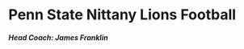 <style>
.navy-text{color:navy;}
</style>
<h1>Penn State Nittany Lions Football</h1>
<h5>Head Coach: James Franklin</h5>
